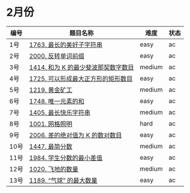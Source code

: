 # 2月份

**编号**|**题目名称**|**难度**|**状态**
--------|------------|--------|--------
1号|[1763. 最长的美好子字符串](./第1题%201763.%20最长的美好子字符串)|easy|ac
2号|[2000. 反转单词前缀](./第2题%202000.%20反转单词前缀)|easy|ac
3号|[1414. 和为 K 的最少斐波那契数字数目](./第3题%201414.%20和为%20K%20的最少斐波那契数字数目)|medium|ac
4号|[1725. 可以形成最大正方形的矩形数目](./第4题%201725.%20可以形成最大正方形的矩形数目)|easy|ac
5号|[1219. 黄金矿工](./第5题%201219.%20黄金矿工)|medium|ac
6号|[1748. 唯一元素的和](./第6题%201748.%20唯一元素的和)|easy|ac
7号|[1405. 最长快乐字符串](./第7题%201405.%20最长快乐字符串)|medium|ac
8号|[1001. 网格照明](./第8题%201001.%20网格照明)|hard|ac
9号|[2006. 差的绝对值为 K 的数对数目](./第9题%202006.%20差的绝对值为%20K%20的数对数目)|easy|ac
10号|[1447. 最简分数](./第10题%201447.%20最简分数)|medium|ac
11号|[1984. 学生分数的最小差值](./第11题%201984.%20学生分数的最小差值)|easy|ac
12号|[1020. 飞地的数量](./第12题%201020.%20飞地的数量)|medium|ac
13号|[1189. “气球” 的最大数量](./第13题%201189.%20“气球”%20的最大数量)|easy|ac
